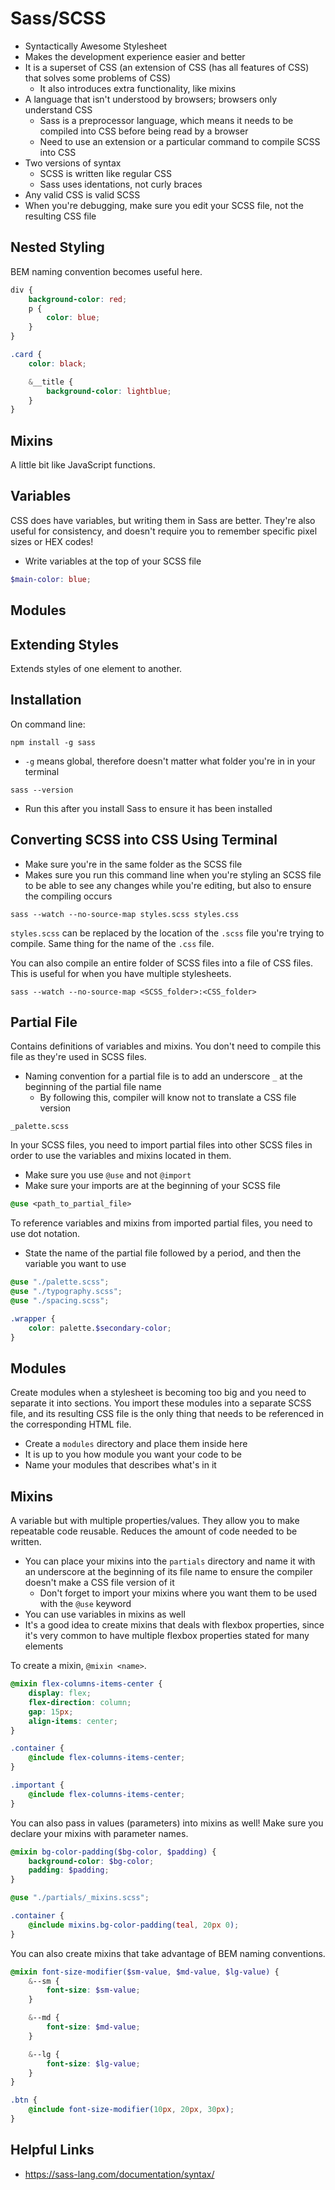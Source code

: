 # Sass/SCSS

- Syntactically Awesome Stylesheet
- Makes the development experience easier and better
- It is a superset of CSS (an extension of CSS (has all features of CSS) that solves some problems of CSS)
    - It also introduces extra functionality, like mixins
- A language that isn't understood by browsers; browsers only understand CSS
    - Sass is a preprocessor language, which means it needs to be compiled into CSS before being read by a browser
    - Need to use an extension or a particular command to compile SCSS into CSS
- Two versions of syntax
    - SCSS is written like regular CSS
    - Sass uses identations, not curly braces
- Any valid CSS is valid SCSS
- When you're debugging, make sure you edit your SCSS file, not the resulting CSS file

## Nested Styling
BEM naming convention becomes useful here.
```SCSS
div {
    background-color: red;
    p {
        color: blue;
    }
}
```
```SCSS
.card {
    color: black;

    &__title {
        background-color: lightblue;
    }
}
```

## Mixins
A little bit like JavaScript functions.

## Variables
CSS does have variables, but writing them in Sass are better. They're also useful for consistency, and doesn't require you to remember specific pixel sizes or HEX codes!
- Write variables at the top of your SCSS file
```SCSS
$main-color: blue;
```

## Modules

## Extending Styles
Extends styles of one element to another.

## Installation
On command line:
```
npm install -g sass
```
- `-g` means global, therefore doesn't matter what folder you're in in your terminal

```
sass --version
```
- Run this after you install Sass to ensure it has been installed

## Converting SCSS into CSS Using Terminal
- Make sure you're in the same folder as the SCSS file
- Makes sure you run this command line when you're styling an SCSS file to be able to see any changes while you're editing, but also to ensure the compiling occurs
```
sass --watch --no-source-map styles.scss styles.css
```
`styles.scss` can be replaced by the location of the `.scss` file you're trying to compile. Same thing for the name of the `.css` file.

You can also compile an entire folder of SCSS files into a file of CSS files. This is useful for when you have multiple stylesheets.
```
sass --watch --no-source-map <SCSS_folder>:<CSS_folder>
```

## Partial File
Contains definitions of variables and mixins. You don't need to compile this file as they're used in SCSS files.
- Naming convention for a partial file is to add an underscore `_` at the beginning of the partial file name
    - By following this, compiler will know not to translate a CSS file version

```
_palette.scss
```
In your SCSS files, you need to import partial files into other SCSS files in order to use the variables and mixins located in them.
- Make sure you use `@use` and not `@import`
- Make sure your imports are at the beginning of your SCSS file

```SCSS
@use <path_to_partial_file>
```

To reference variables and mixins from imported partial files, you need to use dot notation.
- State the name of the partial file followed by a period, and then the variable you want to use

```SCSS
@use "./palette.scss";
@use "./typography.scss";
@use "./spacing.scss";

.wrapper {
    color: palette.$secondary-color;
}
```

## Modules
Create modules when a stylesheet is becoming too big and you need to separate it into sections. You import these modules into a separate SCSS file, and its resulting CSS file is the only thing that needs to be referenced in the corresponding HTML file.
- Create a `modules` directory and place them inside here
- It is up to you how module you want your code to be
- Name your modules that describes what's in it

## Mixins
A variable but with multiple properties/values. They allow you to make repeatable code reusable. Reduces the amount of code needed to be written.
- You can place your mixins into the `partials` directory and name it with an underscore at the beginning of its file name to ensure the compiler doesn't make a CSS file version of it
    - Don't forget to import your mixins where you want them to be used with the `@use` keyword
- You can use variables in mixins as well
- It's a good idea to create mixins that deals with flexbox properties, since it's very common to have multiple flexbox properties stated for many elements

To create a mixin, `@mixin <name>`.

```SCSS
@mixin flex-columns-items-center {
    display: flex;
    flex-direction: column;
    gap: 15px;
    align-items: center;
}

.container {
    @include flex-columns-items-center;
}

.important {
    @include flex-columns-items-center;
}
```
You can also pass in values (parameters) into mixins as well! Make sure you declare your mixins with parameter names.

```SCSS
@mixin bg-color-padding($bg-color, $padding) {
    background-color: $bg-color;
    padding: $padding;
}
```

```SCSS
@use "./partials/_mixins.scss";

.container {
    @include mixins.bg-color-padding(teal, 20px 0);
}
```

You can also create mixins that take advantage of BEM naming conventions.

```SCSS
@mixin font-size-modifier($sm-value, $md-value, $lg-value) {
    &--sm {
        font-size: $sm-value;
    }

    &--md {
        font-size: $md-value;
    }

    &--lg {
        font-size: $lg-value;
    }
}

.btn {
    @include font-size-modifier(10px, 20px, 30px);
}
```

## Helpful Links
- https://sass-lang.com/documentation/syntax/